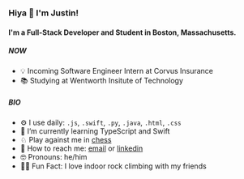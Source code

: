 ### Hiya 👋 I'm Justin!
#### I'm a Full-Stack Developer and Student in Boston, Massachusetts.
##### NOW
- 💡 Incoming Software Engineer Intern at Corvus Insurance
- 📚 Studying at Wentworth Insitute of Technology
##### BIO
- ⚙️ I use daily: `.js`, `.swift`, `.py`, `.java`, `.html`, `.css`
- 📖 I’m currently learning TypeScript and Swift
- ♘ Play against me in [chess](https://lichess.org/@/Whovain)
- 📩 How to reach me: [email](nguyenj32@wit.edu) or [linkedin](https://www.linkedin.com/in/nguyenj32/)
- 🤓 Pronouns: he/him
- 🧗‍♂️ Fun Fact: I love indoor rock climbing with my friends

